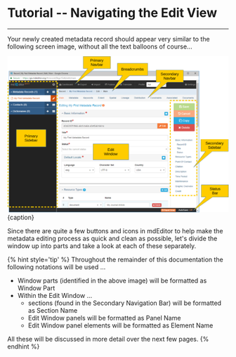 # Tutorial -- Navigating the Edit View
---
Your newly created metadata record should appear very similar to the following screen image, without all the text balloons of course...

![The Edit View of a metadata record](/assets/tutorial/orientation-main-window.png){caption}

Since there are quite a few buttons and icons in mdEditor to help make the metadata editing process as quick and clean as possible, let's divide the window up into parts and take a look at each of these separately.  

{% hint style='tip' %}
  Throughout the remainder of this documentation the following notations will be used ...
  * Window parts (identified in the above image) will be formatted as <span class="md-window">Window Part</span>
  * Within the <span class="md-window">Edit Window</span> ...
    * sections (found in the <span class="md-window">Secondary Navigation Bar</span>) will be formatted as <span class="md-section">Section Name</span>
    * <span class="md-window">Edit Window</span> panels will be formatted as <span class="md-panel">Panel Name</span>
    * <span class="md-window">Edit Window</span> panel elements will be formatted as <span class="md-element">Element Name</span>
    
    
  All these will be discussed in more detail over the next few pages.
{% endhint %}
